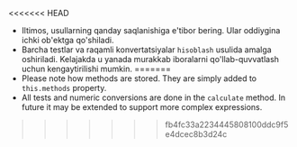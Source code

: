 
<<<<<<< HEAD
- Iltimos, usullarning qanday saqlanishiga e'tibor bering. Ular oddiygina ichki ob'ektga qo'shiladi.
- Barcha testlar va raqamli konvertatsiyalar `hisoblash` usulida amalga oshiriladi. Kelajakda u yanada murakkab iboralarni qo'llab-quvvatlash uchun kengaytirilishi mumkin.
=======
- Please note how methods are stored. They are simply added to `this.methods` property.
- All tests and numeric conversions are done in the `calculate` method. In future it may be extended to support more complex expressions.
>>>>>>> fb4fc33a2234445808100ddc9f5e4dcec8b3d24c
